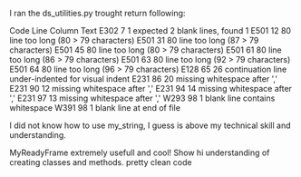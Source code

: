 I ran the ds_utilities.py trought return following:

Code	Line	Column	Text
E302	7	1	expected 2 blank lines, found 1
E501	12	80	line too long (80 > 79 characters)
E501	31	80	line too long (87 > 79 characters)
E501	45	80	line too long (80 > 79 characters)
E501	61	80	line too long (86 > 79 characters)
E501	63	80	line too long (92 > 79 characters)
E501	64	80	line too long (96 > 79 characters)
E128	65	26	continuation line under-indented for visual indent
E231	86	20	missing whitespace after ','
E231	90	12	missing whitespace after ','
E231	94	14	missing whitespace after ','
E231	97	13	missing whitespace after ','
W293	98	1	blank line contains whitespace
W391	98	1	blank line at end of file

I did not know how to use my_string, I guess is above my technical skill and understanding.

MyReadyFrame extremely usefull and cool!
Show hi understanding of creating classes and methods.
pretty clean code
